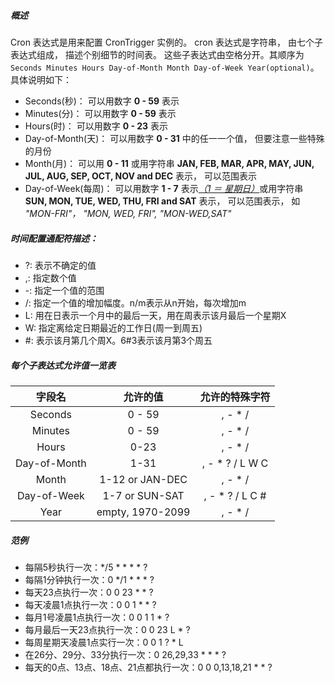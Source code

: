 ##### 概述
Cron 表达式是用来配置 CronTrigger 实例的。 cron 表达式是字符串， 由七个子表达式组成， 描述个别细节的时间表。 这些子表达式由空格分开。其顺序为 `Seconds Minutes Hours Day-of-Month Month Day-of-Week Year(optional)`。 具体说明如下：

* Seconds(秒)： 可以用数字 **0 - 59** 表示
* Minutes(分)： 可以用数字 **0 - 59** 表示
* Hours(时)： 可以用数字 **0 - 23** 表示
* Day-of-Month(天)： 可以用数字 **0 - 31** 中的任一一个值， 但要注意一些特殊的月份
* Month(月)： 可以用 **0 - 11** 或用字符串 **JAN, FEB, MAR, APR, MAY, JUN, JUL, AUG, SEP, OCT, NOV and DEC** 表示， 可以范围表示
* Day-of-Week(每周)： 可以用数字 **1 - 7** 表示<u>*（1 ＝ 星期日）*</u>或用字符串 **SUN, MON, TUE, WED, THU, FRI and SAT** 表示， 可以范围表示， 如 *"MON-FRI"， "MON, WED, FRI", "MON-WED,SAT"* 

##### 时间配置通配符描述：

* ?: 表示不确定的值
* ,: 指定数个值
* -: 指定一个值的范围
* /: 指定一个值的增加幅度。n/m表示从n开始，每次增加m
* L: 用在日表示一个月中的最后一天，用在周表示该月最后一个星期X
* W: 指定离给定日期最近的工作日(周一到周五)
* \#: 表示该月第几个周X。6#3表示该月第3个周五

##### 每个子表达式允许值一览表

| 字段名 | 允许的值 | 允许的特殊字符 |
|:---:|:---:|:---:|
| Seconds | 0 - 59 |  , - * /  |
| Minutes | 0 - 59 |  , - * /  |
| Hours | 0-23 |  , - * /  |
| Day-of-Month | 1-31 | , - * ? / L W C |
| Month | 1-12 or JAN-DEC |  , - * /  |
| Day-of-Week | 1-7 or SUN-SAT | , - * ? / L C #  |
| Year | empty, 1970-2099   |  , - * /  |

##### 范例

* 每隔5秒执行一次：*/5 * * * * ?
* 每隔1分钟执行一次：0 */1 * * * ?
* 每天23点执行一次：0 0 23 * * ?
* 每天凌晨1点执行一次：0 0 1 * * ?
* 每月1号凌晨1点执行一次：0 0 1 1 * ?
* 每月最后一天23点执行一次：0 0 23 L * ?
* 每周星期天凌晨1点实行一次：0 0 1 ? * L
* 在26分、29分、33分执行一次：0 26,29,33 * * * ?
* 每天的0点、13点、18点、21点都执行一次：0 0 0,13,18,21 * * ?

